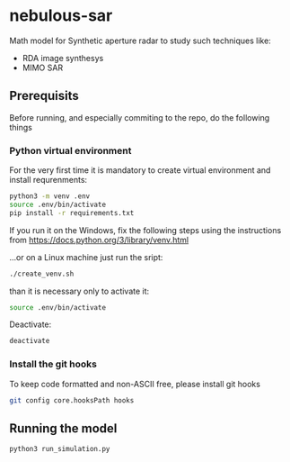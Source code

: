 # nebulous-sar
Math model for Synthetic aperture radar to study such techniques like:
- RDA image synthesys
- MIMO SAR

## Prerequisits
Before running, and especially commiting to the repo, do the following things

### Python virtual environment
For the very first time it is mandatory to create virtual environment and install requrenments:
```bash
python3 -m venv .env
source .env/bin/activate
pip install -r requirements.txt
```
If you run it on the Windows, fix the following steps using the instructions from https://docs.python.org/3/library/venv.html

...or on a Linux machine just run the sript:
```bash
./create_venv.sh
```
than it is necessary only to activate it:
```bash
source .env/bin/activate
```
Deactivate:
```bash
deactivate
```

### Install the git hooks
To keep code formatted and non-ASCII free, please install git hooks
```bash
git config core.hooksPath hooks
```

## Running the model
```bash
python3 run_simulation.py
```
